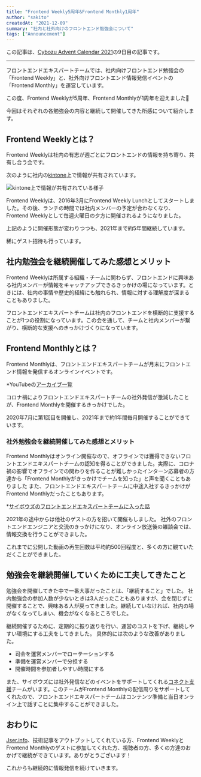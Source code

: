 ```yaml
---
title: "Frontend Weekly5周年&Frontend Monthly1周年"
author: "sakito"
createdAt: "2021-12-09"
summary: "社内と社外向けのフロントエンド勉強会について"
tags: ["Announcement"]
---
```


この記事は、[Cybozu Advent Calendar 2021](https://adventar.org/calendars/6823)の9日目の記事です。

-----

フロントエンドエキスパートチームでは、社内向けフロントエンド勉強会の「Frontend Weekly」と、社外向けフロントエンド情報発信イベントの「Frontend Monthly」を運営しています。

この度、Frontend Weeklyが5周年、Frontend Monthlyが1周年を迎えました🎉

今回はそれぞれの各勉強会の内容と継続して開催してきた所感について紹介します。

## Frontend Weeklyとは？

Frontend Weeklyは社内の有志が週ごとにフロントエンドの情報を持ち寄り、共有し合う会です。

次のように社内の[kintone](https://kintone.cybozu.co.jp/)上で情報が共有されています。

![kintone上で情報が共有されている様子](/frontend-expert/image/frontendWeekly-And-Monthly/frontendWeekly.png)

Frontend Weeklyは、2016年3月にFrontend Weekly Lunchとしてスタートしました。その後、ランチの時間では社内メンバーの予定が合わなくなり、Frontend Weeklyとして毎週火曜日の夕方に開催されるようになりました。

上記のように開催形態が変わりつつも、2021年まで約5年間継続しています。

稀にゲスト招待も行っています。

## 社内勉強会を継続開催してみた感想とメリット

Frontend Weeklyは所属する組織・チームに関わらず、フロントエンドに興味ある社内メンバーが情報をキャッチアップできるきっかけの場になっています。ときには、社内の事情や歴史的経緯にも触れられ、情報に対する理解度が深まることもありました。

フロントエンドエキスパートチームは社内のフロントエンドを横断的に支援することが1つの役割になっています。この会を通して、チームと社内メンバーが繋がり、横断的な支援へのきっかけづくりになっています。


## Frontend Monthlyとは？

Frontend Monthlyは、フロントエンドエキスパートチームが月末にフロントエンド情報を発信するオンラインイベントです。

*YouTubeの[アーカイブ一覧](https://www.youtube.com/watch?v=gujWyAmtzys&list=PLPTndynQK4dxLZFEZgOZjt_zKG-0JWoWy)

コロナ禍によりフロントエンドエキスパートチームの社外発信が激減したことが、Frontend Monthlyを開催するきっかけでした。

2020年7月に第1回目を開催し、2021年まで約1年間毎月開催することができています。

### 社外勉強会を継続開催してみた感想とメリット

Frontend Monthlyはオンライン開催なので、オフラインでは獲得できないフロントエンドエキスパートチームの認知を得ることができました。実際に、コロナ禍の影響でオフラインでの関わりを作ることが難しかったインターン応募者の方達から「Frontend Monthlyがきっかけでチームを知った」と声を聞くこともありました
また、フロントエンドエキスパートチームに中途入社するきっかけがFrontend Monthlyだったこともあります。

*[サイボウズのフロントエンドエキスパートチームに入った話](https://nus3.com/fee-team/)

2021年の途中からは他社のゲストの方を招いて開催もしました。
社外のフロントエンドエンジニアと交流のきっかけになり、オンライン放送後の雑談会では、情報交換を行うことができました。

これまでに公開した動画の再生回数は平均約500回程度と、多くの方に観ていただくことができました。

## 勉強会を継続開催していくために工夫してきたこと

勉強会を開催してきた中で一番大事だったことは、「継続すること」でした。
社内勉強会の参加人数が少ないときは3人だったこともありますが、会を閉じずに開催することで、興味ある人が戻ってきました。継続していなければ、社内の場がなくなってしまい、機会がなくなるところでした。

継続開催するために、定期的に振り返りを行い、運営のコストを下げ、継続しやすい環境にする工夫をしてきました。
具体的には次のような改善がありました。

- 司会を運営メンバーでローテーションする
- 準備を運営メンバーで分担する
- 開催時間を参加者しやすい時間にする 

また、サイボウズには社外発信などのイベントをサポートしてくれる[コネクト支援](https://blog.cybozu.io/entry/2020/06/25/120000)チームがいます。このチームがFrontend Monthlyの配信周りをサポートしてくれたので、フロントエンドエキスパートチームはコンテンツ準備と当日オンライン上で話すことに集中することができました。

## おわりに

[Jser.info](https://jser.info/)、技術記事をアウトプットしてくれている方、Frontend WeeklyとFrontend Monthlyのゲストに参加してくれた方、視聴者の方、多くの方達のおかげで継続ができています。ありがとうございます！

これからも継続的に情報発信を続けていきます。
